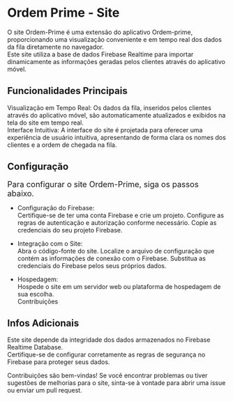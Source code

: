 
# Ordem Prime - Site
O site Ordem-Prime é uma extensão do aplicativo Ordem-prime, proporcionando uma visualização conveniente e em tempo real dos dados da fila diretamente no navegador.  
Este site utiliza a base de dados Firebase Realtime para importar dinamicamente as informações geradas pelos clientes através do aplicativo móvel.

## Funcionalidades Principais  
Visualização em Tempo Real: Os dados da fila, inseridos pelos clientes através do aplicativo móvel, são automaticamente atualizados e exibidos na tela do site em tempo real.  
Interface Intuitiva: A interface do site é projetada para oferecer uma experiência de usuário intuitiva, apresentando de forma clara os nomes dos clientes e a ordem de chegada na fila.

## Configuração
<font size="+1">
Para configurar o site Ordem-Prime, siga os passos abaixo.   
</font size>


- Configuração do Firebase:  
Certifique-se de ter uma conta Firebase e crie um projeto.
Configure as regras de autenticação e autorização conforme necessário.
Copie as credenciais do seu projeto Firebase.  

- Integração com o Site:  
Abra o código-fonte do site.
Localize o arquivo de configuração que contém as informações de conexão com o Firebase.
Substitua as credenciais do Firebase pelos seus próprios dados.

- Hospedagem:  
Hospede o site em um servidor web ou plataforma de hospedagem de sua escolha.  
Contribuições  

## Infos Adicionais
Este site depende da integridade dos dados armazenados no Firebase Realtime Database.  
Certifique-se de configurar corretamente as regras de segurança no Firebase para proteger seus dados.

Contribuições são bem-vindas! Se você encontrar problemas ou tiver sugestões de melhorias para o site, sinta-se à vontade para abrir uma issue ou enviar um pull request.
